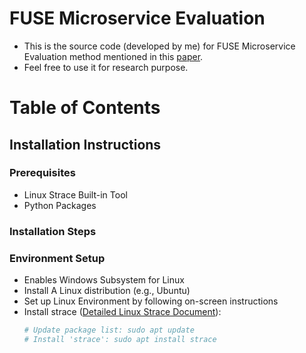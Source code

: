 # FUSE Microservice Evaluation
- This is the source code (developed by me) for FUSE Microservice Evaluation method mentioned in this [paper](https://link.springer.com/chapter/10.1007/978-3-031-48421-6_17).
- Feel free to use it for research purpose.

# Table of Contents
## Installation Instructions ##
### Prerequisites ###
- Linux Strace Built-in Tool
- Python Packages
### Installation Steps ### 
### Environment Setup ###
- Enables Windows Subsystem for Linux
- Install A Linux distribution (e.g., Ubuntu) 
- Set up Linux Environment by following on-screen instructions
- Install strace ([Detailed Linux Strace Document](https://man7.org/linux/man-pages/man1/strace.1.html)):
  ```sh
  # Update package list: sudo apt update
  # Install 'strace': sudo apt install strace
  ```
